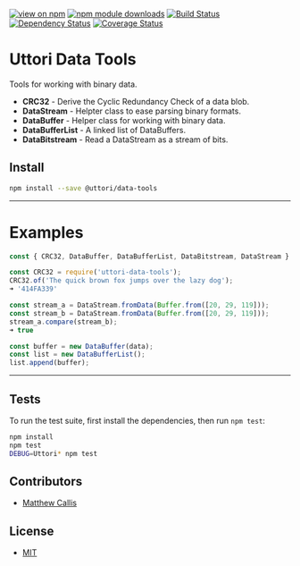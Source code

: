 [![view on npm](https://img.shields.io/npm/v/@uttoi/data-tools.svg)](https://www.npmjs.com/package/@uttori/data-tools)
[![npm module downloads](https://img.shields.io/npm/dt/@uttoi/data-tools)](https://www.npmjs.com/package/@uttori/data-tools)
[![Build Status](https://travis-ci.org/uttori/uttori-data-tools.svg?branch=master)](https://travis-ci.org/uttori/uttori-data-tools)
[![Dependency Status](https://david-dm.org/uttori/uttori-data-tools.svg)](https://david-dm.org/uttori/uttori-data-tools)
[![Coverage Status](https://coveralls.io/repos/uttori/uttori-data-tools/badge.svg?branch=master)](https://coveralls.io/r/uttori/uttori-data-tools?branch=master)

# Uttori Data Tools

Tools for working with binary data.

- **CRC32** - Derive the Cyclic Redundancy Check of a data blob.
- **DataStream** - Helpter class to ease parsing binary formats.
- **DataBuffer** - Helper class for working with binary data.
- **DataBufferList** - A linked list of DataBuffers.
- **DataBitstream** - Read a DataStream as a stream of bits.

## Install

```bash
npm install --save @uttori/data-tools
```

* * *

# Examples

```js
const { CRC32, DataBuffer, DataBufferList, DataBitstream, DataStream } = require('uttori-data-tools');

const CRC32 = require('uttori-data-tools');
CRC32.of('The quick brown fox jumps over the lazy dog');
➜ '414FA339'

const stream_a = DataStream.fromData(Buffer.from([20, 29, 119]));
const stream_b = DataStream.fromData(Buffer.from([20, 29, 119]));
stream_a.compare(stream_b);
➜ true

const buffer = new DataBuffer(data);
const list = new DataBufferList();
list.append(buffer);
```

* * *

## Tests

To run the test suite, first install the dependencies, then run `npm test`:

```bash
npm install
npm test
DEBUG=Uttori* npm test
```

## Contributors

* [Matthew Callis](https://github.com/MatthewCallis)

## License

* [MIT](LICENSE)
